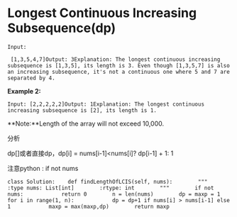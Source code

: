 # Longest Continuous Increasing Subsequence\(dp\)

```text
Input:
```

```text
 [1,3,5,4,7]Output: 3Explanation: The longest continuous increasing subsequence is [1,3,5], its length is 3. Even though [1,3,5,7] is also an increasing subsequence, it's not a continuous one where 5 and 7 are separated by 4.
```

**Example 2:**

```text
Input: [2,2,2,2,2]Output: 1Explanation: The longest continuous increasing subsequence is [2], its length is 1.
```

**Note:**Length of the array will not exceed 10,000.

分析

dp\[\]或者直接dp，dp\[i\] = nums\[i-1\]&lt;nums\[i\]? dp\[i-1\] + 1: 1

注意python : if not nums

```text
class Solution:    def findLengthOfLCIS(self, nums):        """        :type nums: List[int]        :rtype: int        """        if not nums:            return 0        n = len(nums)        dp = maxp = 1        for i in range(1, n):            dp = dp+1 if nums[i] > nums[i-1] else 1            maxp = max(maxp,dp)        return maxp
```

